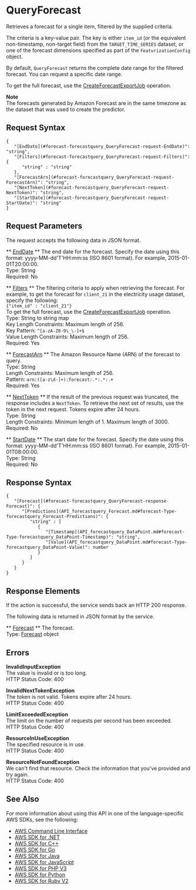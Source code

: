 # QueryForecast<a name="API_forecastquery_QueryForecast"></a>

Retrieves a forecast for a single item, filtered by the supplied criteria\.

The criteria is a key\-value pair\. The key is either `item_id` \(or the equivalent non\-timestamp, non\-target field\) from the `TARGET_TIME_SERIES` dataset, or one of the forecast dimensions specified as part of the `FeaturizationConfig` object\.

By default, `QueryForecast` returns the complete date range for the filtered forecast\. You can request a specific date range\.

To get the full forecast, use the [CreateForecastExportJob](https://docs.aws.amazon.com/en_us/forecast/latest/dg/API_CreateForecastExportJob.html) operation\.

**Note**  
The forecasts generated by Amazon Forecast are in the same timezone as the dataset that was used to create the predictor\.

## Request Syntax<a name="API_forecastquery_QueryForecast_RequestSyntax"></a>

```
{
   "[EndDate](#forecast-forecastquery_QueryForecast-request-EndDate)": "string",
   "[Filters](#forecast-forecastquery_QueryForecast-request-Filters)": { 
      "string" : "string" 
   },
   "[ForecastArn](#forecast-forecastquery_QueryForecast-request-ForecastArn)": "string",
   "[NextToken](#forecast-forecastquery_QueryForecast-request-NextToken)": "string",
   "[StartDate](#forecast-forecastquery_QueryForecast-request-StartDate)": "string"
}
```

## Request Parameters<a name="API_forecastquery_QueryForecast_RequestParameters"></a>

The request accepts the following data in JSON format\.

 ** [EndDate](#API_forecastquery_QueryForecast_RequestSyntax) **   <a name="forecast-forecastquery_QueryForecast-request-EndDate"></a>
The end date for the forecast\. Specify the date using this format: yyyy\-MM\-dd'T'HH:mm:ss \(ISO 8601 format\)\. For example, 2015\-01\-01T20:00:00\.   
Type: String  
Required: No

 ** [Filters](#API_forecastquery_QueryForecast_RequestSyntax) **   <a name="forecast-forecastquery_QueryForecast-request-Filters"></a>
The filtering criteria to apply when retrieving the forecast\. For example, to get the forecast for `client_21` in the electricity usage dataset, specify the following:  
 `{"item_id" : "client_21"}`   
To get the full forecast, use the [CreateForecastExportJob](https://docs.aws.amazon.com/en_us/forecast/latest/dg/API_CreateForecastExportJob.html) operation\.  
Type: String to string map  
Key Length Constraints: Maximum length of 256\.  
Key Pattern: `^[a-zA-Z0-9\_\-]+$`   
Value Length Constraints: Maximum length of 256\.  
Required: Yes

 ** [ForecastArn](#API_forecastquery_QueryForecast_RequestSyntax) **   <a name="forecast-forecastquery_QueryForecast-request-ForecastArn"></a>
The Amazon Resource Name \(ARN\) of the forecast to query\.  
Type: String  
Length Constraints: Maximum length of 256\.  
Pattern: `arn:([a-z\d-]+):forecast:.*:.*:.+`   
Required: Yes

 ** [NextToken](#API_forecastquery_QueryForecast_RequestSyntax) **   <a name="forecast-forecastquery_QueryForecast-request-NextToken"></a>
If the result of the previous request was truncated, the response includes a `NextToken`\. To retrieve the next set of results, use the token in the next request\. Tokens expire after 24 hours\.  
Type: String  
Length Constraints: Minimum length of 1\. Maximum length of 3000\.  
Required: No

 ** [StartDate](#API_forecastquery_QueryForecast_RequestSyntax) **   <a name="forecast-forecastquery_QueryForecast-request-StartDate"></a>
The start date for the forecast\. Specify the date using this format: yyyy\-MM\-dd'T'HH:mm:ss \(ISO 8601 format\)\. For example, 2015\-01\-01T08:00:00\.  
Type: String  
Required: No

## Response Syntax<a name="API_forecastquery_QueryForecast_ResponseSyntax"></a>

```
{
   "[Forecast](#forecast-forecastquery_QueryForecast-response-Forecast)": { 
      "[Predictions](API_forecastquery_Forecast.md#forecast-Type-forecastquery_Forecast-Predictions)": { 
         "string" : [ 
            { 
               "[Timestamp](API_forecastquery_DataPoint.md#forecast-Type-forecastquery_DataPoint-Timestamp)": "string",
               "[Value](API_forecastquery_DataPoint.md#forecast-Type-forecastquery_DataPoint-Value)": number
            }
         ]
      }
   }
}
```

## Response Elements<a name="API_forecastquery_QueryForecast_ResponseElements"></a>

If the action is successful, the service sends back an HTTP 200 response\.

The following data is returned in JSON format by the service\.

 ** [Forecast](#API_forecastquery_QueryForecast_ResponseSyntax) **   <a name="forecast-forecastquery_QueryForecast-response-Forecast"></a>
The forecast\.  
Type: [Forecast](API_forecastquery_Forecast.md) object

## Errors<a name="API_forecastquery_QueryForecast_Errors"></a>

 **InvalidInputException**   
The value is invalid or is too long\.  
HTTP Status Code: 400

 **InvalidNextTokenException**   
The token is not valid\. Tokens expire after 24 hours\.  
HTTP Status Code: 400

 **LimitExceededException**   
The limit on the number of requests per second has been exceeded\.  
HTTP Status Code: 400

 **ResourceInUseException**   
The specified resource is in use\.  
HTTP Status Code: 400

 **ResourceNotFoundException**   
We can't find that resource\. Check the information that you've provided and try again\.  
HTTP Status Code: 400

## See Also<a name="API_forecastquery_QueryForecast_SeeAlso"></a>

For more information about using this API in one of the language\-specific AWS SDKs, see the following:
+  [AWS Command Line Interface](https://docs.aws.amazon.com/goto/aws-cli/forecastquery-2018-06-26/QueryForecast) 
+  [AWS SDK for \.NET](https://docs.aws.amazon.com/goto/DotNetSDKV3/forecastquery-2018-06-26/QueryForecast) 
+  [AWS SDK for C\+\+](https://docs.aws.amazon.com/goto/SdkForCpp/forecastquery-2018-06-26/QueryForecast) 
+  [AWS SDK for Go](https://docs.aws.amazon.com/goto/SdkForGoV1/forecastquery-2018-06-26/QueryForecast) 
+  [AWS SDK for Java](https://docs.aws.amazon.com/goto/SdkForJava/forecastquery-2018-06-26/QueryForecast) 
+  [AWS SDK for JavaScript](https://docs.aws.amazon.com/goto/AWSJavaScriptSDK/forecastquery-2018-06-26/QueryForecast) 
+  [AWS SDK for PHP V3](https://docs.aws.amazon.com/goto/SdkForPHPV3/forecastquery-2018-06-26/QueryForecast) 
+  [AWS SDK for Python](https://docs.aws.amazon.com/goto/boto3/forecastquery-2018-06-26/QueryForecast) 
+  [AWS SDK for Ruby V2](https://docs.aws.amazon.com/goto/SdkForRubyV2/forecastquery-2018-06-26/QueryForecast) 